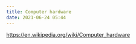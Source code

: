 ```yaml
---
title: Computer hardware
date: 2021-06-24 05:44
---
```


https://en.wikipedia.org/wiki/Computer_hardware
